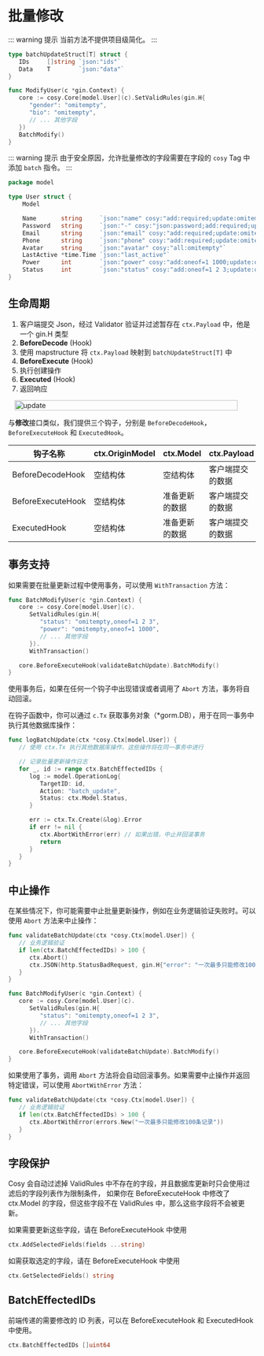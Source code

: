 # 批量修改

::: warning 提示
当前方法不提供项目级简化。
:::

```go
type batchUpdateStruct[T] struct {
   IDs     []string `json:"ids"`
   Data    T        `json:"data"`
}

func ModifyUser(c *gin.Context) {
   core := cosy.Core[model.User](c).SetValidRules(gin.H{
      "gender": "omitempty",
      "bio": "omitempty",
      // ... 其他字段
   })
   BatchModify()
}
```

::: warning 提示
由于安全原因，允许批量修改的字段需要在字段的 `cosy` Tag 中添加 `batch` 指令。
:::

```go
package model

type User struct {
    Model

    Name       string     `json:"name" cosy:"add:required;update:omitempty;list:fussy"`
    Password   string     `json:"-" cosy:"json:password;add:required;update:omitempty"` // hide password
    Email      string     `json:"email" cosy:"add:required;update:omitempty;list:fussy" gorm:"type:varchar(255);uniqueIndex"`
    Phone      string     `json:"phone" cosy:"add:required;update:omitempty;list:fussy" gorm:"index"`
    Avatar     string     `json:"avatar" cosy:"all:omitempty"`
    LastActive *time.Time `json:"last_active"`
    Power      int        `json:"power" cosy:"add:oneof=1 1000;update:omitempty,oneof=1 1000;list:in;batch" gorm:"default:1"`
    Status     int        `json:"status" cosy:"add:oneof=1 2 3;update:omitempty,oneof=1 2 3;list:in;batch" gorm:"default:1"`
}
```

## 生命周期

1. 客户端提交 Json，经过 Validator 验证并过滤暂存在 `ctx.Payload` 中，他是一个 gin.H 类型
2. **BeforeDecode** (Hook)
3. 使用 mapstructure 将 `ctx.Payload` 映射到 `batchUpdateStruct[T]` 中
5. **BeforeExecute** (Hook)
6. 执行创建操作
7. **Executed** (Hook)
8. 返回响应

<div style="display: flex;justify-content: center;">
    <img src="/assets/batch-update.png" alt="update" style="max-width: 500px;width: 95%"/>
</div>

与**修改**接口类似，我们提供三个钩子，分别是 `BeforeDecodeHook`，`BeforeExecuteHook` 和 `ExecutedHook`。

| 钩子名称              | ctx.OriginModel | ctx.Model | ctx.Payload |
|-------------------|-----------------|-----------|-------------|
| BeforeDecodeHook  | 空结构体            | 空结构体      | 客户端提交的数据    |
| BeforeExecuteHook | 空结构体            | 准备更新的数据   | 客户端提交的数据    |
| ExecutedHook      | 空结构体            | 准备更新的数据   | 客户端提交的数据    |

## 事务支持

如果需要在批量更新过程中使用事务，可以使用 `WithTransaction` 方法：

```go
func BatchModifyUser(c *gin.Context) {
   core := cosy.Core[model.User](c).
      SetValidRules(gin.H{
         "status": "omitempty,oneof=1 2 3",
         "power": "omitempty,oneof=1 1000",
         // ... 其他字段
      }).
      WithTransaction()

   core.BeforeExecuteHook(validateBatchUpdate).BatchModify()
}
```

使用事务后，如果在任何一个钩子中出现错误或者调用了 `Abort` 方法，事务将自动回滚。

在钩子函数中，你可以通过 `c.Tx` 获取事务对象（*gorm.DB），用于在同一事务中执行其他数据库操作：

```go
func logBatchUpdate(ctx *cosy.Ctx[model.User]) {
   // 使用 ctx.Tx 执行其他数据库操作，这些操作将在同一事务中进行

   // 记录批量更新操作日志
   for _, id := range ctx.BatchEffectedIDs {
      log := model.OperationLog{
         TargetID: id,
         Action: "batch_update",
         Status: ctx.Model.Status,
      }

      err := ctx.Tx.Create(&log).Error
      if err != nil {
         ctx.AbortWithError(err) // 如果出错，中止并回滚事务
         return
      }
   }
}
```

## 中止操作

在某些情况下，你可能需要中止批量更新操作，例如在业务逻辑验证失败时。可以使用 `Abort` 方法来中止操作：

```go
func validateBatchUpdate(ctx *cosy.Ctx[model.User]) {
   // 业务逻辑验证
   if len(ctx.BatchEffectedIDs) > 100 {
      ctx.Abort()
      ctx.JSON(http.StatusBadRequest, gin.H{"error": "一次最多只能修改100条记录"})
   }
}

func BatchModifyUser(c *gin.Context) {
   core := cosy.Core[model.User](c).
      SetValidRules(gin.H{
         "status": "omitempty,oneof=1 2 3",
         // ... 其他字段
      }).
      WithTransaction()

   core.BeforeExecuteHook(validateBatchUpdate).BatchModify()
}
```

如果使用了事务，调用 `Abort` 方法将会自动回滚事务。如果需要中止操作并返回特定错误，可以使用 `AbortWithError` 方法：

```go
func validateBatchUpdate(ctx *cosy.Ctx[model.User]) {
   // 业务逻辑验证
   if len(ctx.BatchEffectedIDs) > 100 {
      ctx.AbortWithError(errors.New("一次最多只能修改100条记录"))
   }
}
```

## 字段保护
Cosy 会自动过滤掉 ValidRules 中不存在的字段，并且数据库更新时只会使用过滤后的字段列表作为限制条件，
如果你在 BeforeExecuteHook 中修改了 ctx.Model 的字段，但这些字段不在 ValidRules 中，那么这些字段将不会被更新。

如果需要更新这些字段，请在 BeforeExecuteHook 中使用
```go
ctx.AddSelectedFields(fields ...string)
```

如需获取选定的字段，请在 BeforeExecuteHook 中使用
```go
ctx.GetSelectedFields() string
```

## BatchEffectedIDs
前端传递的需要修改的 ID 列表，可以在 BeforeExecuteHook 和 ExecutedHook 中使用。

```go
ctx.BatchEffectedIDs []uint64
```
